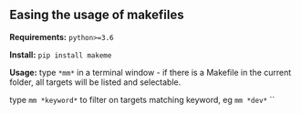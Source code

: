 ## Easing the usage of makefiles

**Requirements:**
`python>=3.6`

**Install:**
`pip install makeme`

**Usage:**
type `*mm*` in a terminal window - if there is a Makefile in the current folder, all targets will be listed and selectable.

type `mm *keyword*` to filter on targets matching keyword, eg `mm *dev*`
``
